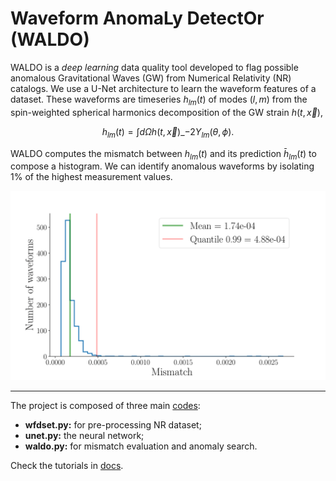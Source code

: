 # **Waveform AnomaLy DetectOr (WALDO)**

WALDO is a *deep learning* data quality tool developed to flag possible anomalous Gravitational Waves (GW) from Numerical Relativity (NR) catalogs.
We use a U-Net architecture to learn the waveform features of a dataset. These waveforms are timeseries $h_{lm}(t)$ of modes $(l,m)$ from the spin-weighted spherical harmonics decomposition of the GW strain $h(t,\vec x)$,

$$h_{lm}(t) = \int d\Omega h(t, \vec x)\_{-2}Y_{lm}(\theta, \phi) .$$ 

WALDO computes the mismatch between $h_{lm}(t)$ and its prediction $\bar h_{lm}(t)$ to compose a histogram. We can identify anomalous waveforms by isolating 1% of the highest measurement values. 

![](/figs/hist.png)

___

The project is composed of three main [codes](https://github.com/tiberioap/waldo/tree/main/waldo):
* **wfdset.py:** for pre-processing NR dataset;
* **unet.py:** the neural network;
* **waldo.py:** for mismatch evaluation and anomaly search.

Check the tutorials in [docs](https://github.com/tiberioap/waldo/tree/main/docs).
